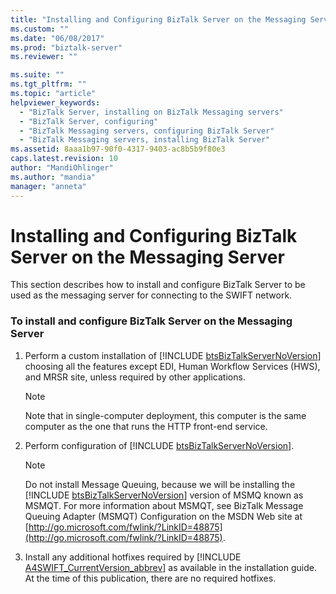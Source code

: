 ```yaml
---
title: "Installing and Configuring BizTalk Server on the Messaging Server | Microsoft Docs"
ms.custom: ""
ms.date: "06/08/2017"
ms.prod: "biztalk-server"
ms.reviewer: ""

ms.suite: ""
ms.tgt_pltfrm: ""
ms.topic: "article"
helpviewer_keywords: 
  - "BizTalk Server, installing on BizTalk Messaging servers"
  - "BizTalk Server, configuring"
  - "BizTalk Messaging servers, configuring BizTalk Server"
  - "BizTalk Messaging servers, installing BizTalk Server"
ms.assetid: 8aaa1b97-90f0-4317-9403-ac8b5b9f80e3
caps.latest.revision: 10
author: "MandiOhlinger"
ms.author: "mandia"
manager: "anneta"
---
```

# Installing and Configuring BizTalk Server on the Messaging Server
This section describes how to install and configure BizTalk Server to be used as the messaging server for connecting to the SWIFT network.  

### To install and configure BizTalk Server on the Messaging Server  

1. Perform a custom installation of [!INCLUDE [btsBizTalkServerNoVersion](../../includes/btsbiztalkservernoversion-md.md)] choosing all the features except EDI, Human Workflow Services (HWS), and MRSR site, unless required by other applications.  

   > [!NOTE]
   >  Note that in single-computer deployment, this computer is the same computer as the one that runs the HTTP front-end service.  

2. Perform configuration of [!INCLUDE [btsBizTalkServerNoVersion](../../includes/btsbiztalkservernoversion-md.md)].  

   > [!NOTE]
   >  Do not install Message Queuing, because we will be installing the [!INCLUDE [btsBizTalkServerNoVersion](../../includes/btsbiztalkservernoversion-md.md)] version of MSMQ known as MSMQT. For more information about MSMQT, see BizTalk Message Queuing Adapter (MSMQT) Configuration on the MSDN Web site at [http://go.microsoft.com/fwlink/?LinkID=48875](http://go.microsoft.com/fwlink/?LinkID=48875).  

3. Install any additional hotfixes required by [!INCLUDE [A4SWIFT_CurrentVersion_abbrev](../../includes/a4swift-currentversion-abbrev-md.md)] as available in the installation guide. At the time of this publication, there are no required hotfixes.
